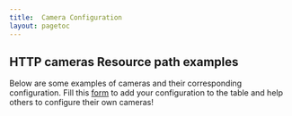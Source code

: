 ```yaml
---
title:  Camera Configuration
layout: pagetoc
---
```


## HTTP cameras Resource path examples

Below are some examples of cameras and their corresponding configuration. Fill this [form](https://forms.gle/gmnRyVcy7sTrGjGy7) to add your configuration to the table and help others to configure their own cameras!

<link rel="stylesheet" href="https://cdnjs.cloudflare.com/ajax/libs/font-awesome/4.7.0/css/font-awesome.min.css">
<table class="table">
</table>

<script src="https://cdn.jsdelivr.net/npm/clipboard@2.0.8/dist/clipboard.min.js"></script>

<script type="text/javascript">
    var apiUrl = 'https://script.google.com/macros/s/AKfycbxcPLbjdRw8CdAyu_RBzAU3O8Mjx_Yd2J3enCykGcv1GmRu5JpxohSsDMza7BcxmLkPmg/exec';
    fetch(apiUrl).then(response => {
      return response.json();
    }).then(data => {
		let table = document.querySelector("table");
		let datos = Object.keys(data[0]);
		generateTableHead(table, datos);
		generateTable(table, data);

    }).catch(err => {
      console.log('ERROR:', err)
    });

    function generateTableHead(table, data) {
	 	let thead = table.createTHead();
	 	let row = thead.insertRow();
	  	for (let key of data) {
		  	if (key != "Setup Comments") {
		  		if (key == "Raw Config.") {
		  			let th = document.createElement("th");
		  			th.setAttribute('style', "text-align:center")
	    			let text = document.createTextNode("Includes");
	    			th.appendChild(text);
	    			row.appendChild(th);
		  		}
		    	let th = document.createElement("th");
		    	let text = document.createTextNode(key);
		    	th.appendChild(text);
		    	row.appendChild(th);
		  	}
	    }
	}

	function generateTable(table, data) {
		let raw = 0
		let message = 0
		for (let element of data) {
	    	let row = table.insertRow();
	    	for (key in element) {
	    		if ((key == "Name") && (element[key] == "")) {
	    			element[key] = "Community"
	    		}
	    		if ((key != "Raw Config.") && (key != "Setup Comments")) {
	    			let cell = row.insertCell();
	    			cell.setAttribute('style', "text-align:center")
	      			let text = document.createTextNode(element[key]);
	      			cell.appendChild(text);
	      		} else if (key == "Raw Config.") {
	      			raw = element[key]
	      		} else if (key == "Setup Comments") {
	      			message = element[key]
	      		}
	    	}
	    	new ClipboardJS('.btn');

	    	let tick_cell = row.insertCell();
	      	let list = document.createElement("ul");
			CreateListItems(list,raw);

	       	tick_cell.appendChild(list);

	    	let button_cell = row.insertCell();
	      	let button = document.createElement("BUTTON");
			button.setAttribute('data-clipboard-text', raw)
			button.setAttribute('class', "btn")
			var onclick = "SetupComment(\""+message+"\")"
			console.log(onclick)
			button.setAttribute('onclick', onclick)
			var title = "Copy Raw Configuration to Clipboard"
			if (message != "") {
				title = title + "\nSetup Comments: \n" + message
			}
			button.setAttribute('title',title)
			var icon = document.createElement("i");
			icon.classList.add("fa", "fa-clipboard");
			button.appendChild(icon)
			button_cell.setAttribute('style', "text-align:center")
	      	button_cell.appendChild(button);
	  	}
	}

	function SetupComment(msg) {
		if (msg != "") {
			alert("Setup Comments: \n" + msg);
		} 
	}


	var TypesConverter = {highResolutionMjpegPath:"MJPEG", lowResolutionMjpegPath:"MJPEG", highResolutionSnapshotPath:"JPEG", lowResolutionSnapshotPath:"JPEG", rtspPath:"RTSP", panLeftPath: "PAN1",panRightPath: "PAN2", panStopPath: "PAN3", presetPath: "PAN4", tiltDownPath: "PAN5", tiltStopPath: "PAN6", tiltUpPath: "PAN7", zoomInPath: "ZOOM1", zoomOutPath: "ZOOM2", zoomStopPath: "ZOOM3"}

	var rawEditionVariables=[ "highResolutionMjpegPath", "highResolutionSnapshotPath", "lowResolutionMjpegPath", "lowResolutionSnapshotPath", "panLeftPath", "panRightPath", "panStopPath", "presetPath", "rtspPath", "tiltDownPath", "tiltStopPath", "tiltUpPath", "zoomInPath", "zoomOutPath", "zoomStopPath" ];

  	var syncRawToModel = function(rawContent) {
  		var RawConfig = {};
    	var lines = rawContent.split('\n');
    	lines.forEach(function( l ) {
      		var tmp = l.split(':');
      		var vname = (tmp.length >0 ? tmp[0] : '');
      		tmp.shift();
      		var vval  =  tmp.join(':').replace(/^\ */,'');
      		if (vname.length > 0 && rawEditionVariables.indexOf(vname) >= 0) {
      			if (vval != "") {
      				RawConfig[TypesConverter[vname]] = vval;
      			}
      		}
    	});
    	return RawConfig
  	};

	var CameraTypes = ["JPEG", "MJPEG", "RTSP","PAN","ZOOM"];

	function CreateListItems(list, rawContent) {
		RawConfig = syncRawToModel(rawContent);
		PAN = RawConfig["PAN1"] && RawConfig["PAN2"] && RawConfig["PAN3"] && RawConfig["PAN4"] && RawConfig["PAN5"] && RawConfig["PAN6"] && RawConfig["PAN7"];
		ZOOM = RawConfig["ZOOM1"] && RawConfig["ZOOM2"] && RawConfig["ZOOM3"];
    	for (let type of CameraTypes) {
    		if ((typeof RawConfig[type] !== 'undefined') || ((type == "PAN") && (typeof PAN !== 'undefined')) || ((type == "ZOOM") && (typeof ZOOM !== "undefined"))) {
    			list.setAttribute('class', "fa-ul")
		      	let list_item = document.createElement("li");
		      	var bullet = document.createElement("i");
	  			bullet.classList.add("fa-li","fa", "fa-check");
	  			list_item.innerHTML = type
	  			list_item.appendChild(bullet)
	  			list.appendChild(list_item)
	  		}
      	}
	}

</script>